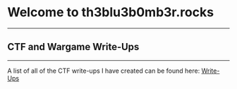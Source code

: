 # Welcome to th3blu3b0mb3r.rocks
---
## CTF and Wargame Write-Ups
---
A list of all of the CTF write-ups I have created can be found here: [Write-Ups](writeups.md)

